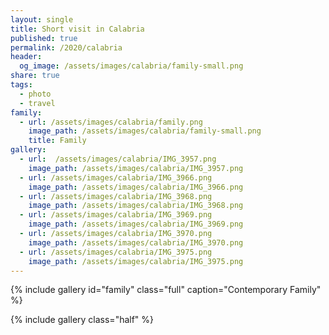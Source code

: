 ```yaml
---
layout: single
title: Short visit in Calabria
published: true
permalink: /2020/calabria
header:
  og_image: /assets/images/calabria/family-small.png
share: true
tags:
  - photo
  - travel
family:
  - url: /assets/images/calabria/family.png
    image_path: /assets/images/calabria/family-small.png
    title: Family
gallery:
  - url:  /assets/images/calabria/IMG_3957.png
    image_path: /assets/images/calabria/IMG_3957.png
  - url: /assets/images/calabria/IMG_3966.png
    image_path: /assets/images/calabria/IMG_3966.png
  - url: /assets/images/calabria/IMG_3968.png
    image_path: /assets/images/calabria/IMG_3968.png
  - url: /assets/images/calabria/IMG_3969.png
    image_path: /assets/images/calabria/IMG_3969.png
  - url: /assets/images/calabria/IMG_3970.png
    image_path: /assets/images/calabria/IMG_3970.png
  - url: /assets/images/calabria/IMG_3975.png
    image_path: /assets/images/calabria/IMG_3975.png
---
```


{% include gallery id="family" class="full" caption="Contemporary Family" %}

{% include gallery class="half" %}
